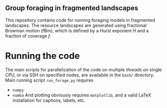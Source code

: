 ## Group foraging in fragmented landscapes 
This repository contains code for running foraging models in fragmented landscapes. The resource landscapes are generated using fractional Brownian motion (fBm), which is defined by a Hurst exponent _H_ and a fraction of coverage _f_. 

# Running the code
The main scripts for parallelization of the code on multiple _threads_ on single CPU, or via SSH on specified nodes, are availabile in the `bash/` directory.
Main running script `run_forage.py` requires 
- `numpy`
- `numba`
And plotting obviously requires `matplotlib`, and a valid LaTeX installation for captions, labels, etc.
